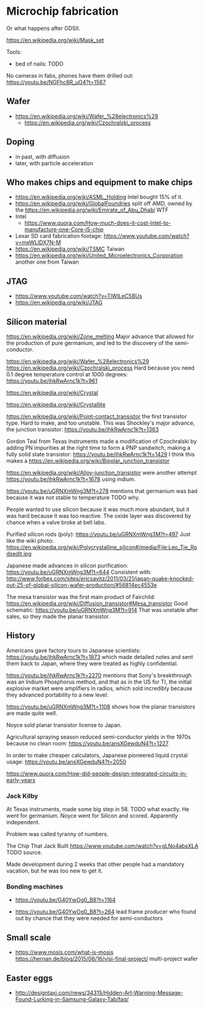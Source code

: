 # Microchip fabrication

Or what happens after GDSII.

<https://en.wikipedia.org/wiki/Mask_set>

Tools:

- bed of nails: TODO

No cameras in fabs, phones have them drilled out: <https://youtu.be/NGFhc8R_uO4?t=1567>

## Wafer

- <https://en.wikipedia.org/wiki/Wafer_%28electronics%29>
    - <https://en.wikipedia.org/wiki/Czochralski_process>

## Doping

- in past, with diffusion
- later, with particle acceleration

## Who makes chips and equipment to make chips

- https://en.wikipedia.org/wiki/ASML_Holding Intel bought 15% of it.
- https://en.wikipedia.org/wiki/GlobalFoundries split off AMD, owned by the https://en.wikipedia.org/wiki/Emirate_of_Abu_Dhabi WTF
- Intel
    - https://www.quora.com/How-much-does-it-cost-Intel-to-manufacture-one-Core-i5-chip
- Lexar SD card fabrication footage: <https://www.youtube.com/watch?v=meWLIDX7N-M>
- https://en.wikipedia.org/wiki/TSMC Taiwan
- https://en.wikipedia.org/wiki/United_Microelectronics_Corporation another one from Taiwan

## JTAG

- <https://www.youtube.com/watch?v=TlWlLeC5BUs>
- <https://en.wikipedia.org/wiki/JTAG>

## Silicon material

<https://en.wikipedia.org/wiki/Zone_melting> Major advance that allowed for the production of pure germanium, and led to the discovery of the semi-conductor.

<https://en.wikipedia.org/wiki/Wafer_%28electronics%29> <https://en.wikipedia.org/wiki/Czochralski_process> Hard because you need 0.1 degree temperature control at 1000 degrees: <https://youtu.be/ihkRwArnc1k?t=961>

<https://en.wikipedia.org/wiki/Crystal>

<https://en.wikipedia.org/wiki/Crystallite>

<https://en.wikipedia.org/wiki/Point-contact_transistor> the first transistor type. Hard to make, and too unstable. This was Shockley's major advance, the junction transistor: <https://youtu.be/ihkRwArnc1k?t=1363>

Gordon Teal from Texas Instruments made a modification of Czochralski by adding PN impurities at the right time to form a PNP sandwitch, making a fully solid state transistor: <https://youtu.be/ihkRwArnc1k?t=1429> I think this makes a <https://en.wikipedia.org/wiki/Bipolar_junction_transistor>

<https://en.wikipedia.org/wiki/Alloy-junction_transistor> were another attempt <https://youtu.be/ihkRwArnc1k?t=1678> using indium.

<https://youtu.be/uGRNXmWng3M?t=278> mentions that germanium was bad because it was not stable to temperature TODO why.

People wanted to use silicon because it was much more abundant, but it was hard because it was too reactive. The oxide layer was discovered by chance when a valve broke at bell labs.

Purified silicon rods (poly): <https://youtu.be/uGRNXmWng3M?t=497> Just like the wiki photo: <https://en.wikipedia.org/wiki/Polycrystalline_silicon#/media/File:Leo_Tie_Rodsedit.jpg>

Japanese made advances in silicon purification: <https://youtu.be/uGRNXmWng3M?t=644> Consistent with: <http://www.forbes.com/sites/ericsavitz/2011/03/21/japan-quake-knocked-out-25-of-global-silicon-wafer-production/#56814ec4553e>

The mesa transistor was the first main product of Fairchild: <https://en.wikipedia.org/wiki/Diffusion_transistor#Mesa_transistor> Good schematic: <https://youtu.be/uGRNXmWng3M?t=914> That was unstable after sales, so they made the planar transistor.

## History

Americans gave factory tours to Japanese scientists: <https://youtu.be/ihkRwArnc1k?t=1873> which made detailed notes and sent them back to Japan, where they were treated as highly confidential.

<https://youtu.be/ihkRwArnc1k?t=2270> mentions that Sony's breakthrough was an Indium Phosphorus method, and that as in the US for TI, the initial explosive market were amplifiers in radios, which sold incredibly because they advanced portability to a new level.

<https://youtu.be/uGRNXmWng3M?t=1108> shows how the planar transistors are made quite well.

Noyce sold planar transistor license to Japan.

Agricultural spraying season reduced semi-conductor yields in the 1970s because no clean room: <https://youtu.be/ansXGewduN4?t=1227>

In order to make cheaper calculators, Japanese pioneered liquid crystal usage: <https://youtu.be/ansXGewduN4?t=2050>

<https://www.quora.com/How-did-people-design-integrated-circuits-in-early-years>

### Jack Kilby

At Texas instruments, made some big step in 58. TODO what exactly. He went for germanium. Noyce went for Silicon and scored. Apparently independent.

Problem was called tyranny of numbers.

The Chip That Jack Built <https://www.youtube.com/watch?v=gLNo4absXLA> TODO source.

Made development during 2 weeks that other people had a mandatory vacation, but he was too new to get it.

### Bonding machines

- <https://youtu.be/G40YwOg0_B8?t=1164>

- <https://youtu.be/G40YwOg0_B8?t=264> lead frame producer who found out by chance that they were needed for semi-conductors

## Small scale

- <https://www.mosis.com/what-is-mosis> <https://hernan.de/blog/2015/06/16/vlsi-final-project/> multi-project wafer

## Easter eggs

- <http://designtaxi.com/news/34315/Hidden-Art-Warning-Message-Found-Lurking-in-Samsung-Galaxy-Tab/faq/>
